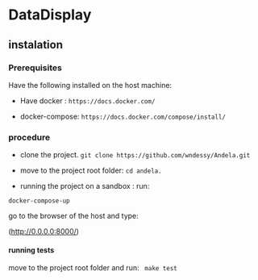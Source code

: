 # DataDisplay

## instalation 

### Prerequisites
Have the following installed on the host machine:
* Have docker : 
```https://docs.docker.com/```

* docker-compose: ```https://docs.docker.com/compose/install/```

### procedure
* clone the project.
```git clone https://github.com/wndessy/Andela.git```

* move to the project root folder:
```cd andela.```

* running the project on a sandbox :
 run:

``` docker-compose-up ```

go to the browser of the host and type:

(http://0.0.0.0:8000/)

#### running tests
move to the project root folder and run:
``` make test```



 



